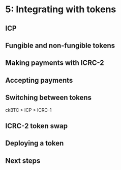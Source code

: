 # 5: Integrating with tokens

## ICP 

## Fungible and non-fungible tokens

## Making payments with ICRC-2

## Accepting payments

## Switching between tokens

ckBTC > ICP > ICRC-1

## ICRC-2 token swap

## Deploying a token

## Next steps